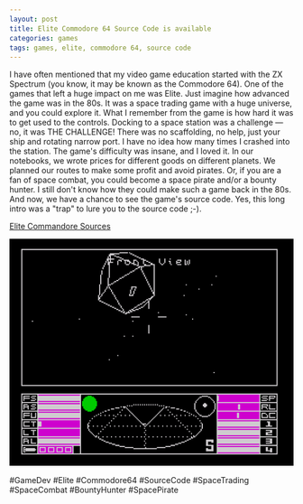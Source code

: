 ```yaml
---
layout: post
title: Elite Commodore 64 Source Code is available
categories: games
tags: games, elite, commodore 64, source code
---
```


I have often mentioned that my video game education started with the ZX Spectrum (you know, it may be known as the Commodore 64). One of the games that left a huge impact on me was Elite.
Just imagine how advanced the game was in the 80s. It was a space trading game with a huge universe, and you could explore it. What I remember from the game is how hard it was to get used to the controls.
Docking to a space station was a challenge — no, it was THE CHALLENGE! There was no scaffolding, no help, just your ship and rotating narrow port. I have no idea how many times I crashed into the station.
The game's difficulty was insane, and I loved it. In our notebooks, we wrote prices for different goods on different planets. We planned our routes to make some profit and avoid pirates.
Or, if you are a fan of space combat, you could become a space pirate and/or a bounty hunter. I still don't know how they could make such a game back in the 80s. And now, we have a chance to see the game's source code.
Yes, this long intro was a "trap" to lure you to the source code ;-).


[Elite Commandore Sources](https://github.com/markmoxon/elite-source-code-commodore-64)

![Elite Docking](/assets/images/elite-docking.png)

#GameDev #Elite #Commodore64 #SourceCode #SpaceTrading #SpaceCombat #BountyHunter #SpacePirate
